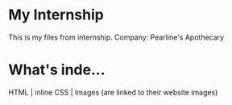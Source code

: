 # My Internship

This is my files from internship. Company: Pearline's Apothecary

# What's inde...

HTML | inline CSS | Images (are linked to their website images)
